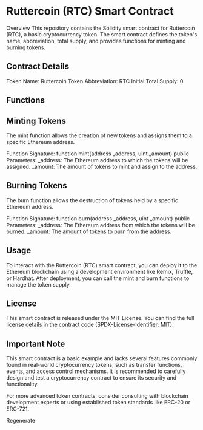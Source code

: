 # Ruttercoin (RTC) Smart Contract

Overview
This repository contains the Solidity smart contract for Ruttercoin (RTC), a basic cryptocurrency token. The smart contract defines the token's name, abbreviation, total supply, and provides functions for minting and burning tokens.

## Contract Details
Token Name: Ruttercoin
Token Abbreviation: RTC
Initial Total Supply: 0
## Functions
## Minting Tokens

The mint function allows the creation of new tokens and assigns them to a specific Ethereum address.

Function Signature: function mint(address _address, uint _amount) public
Parameters:
_address: The Ethereum address to which the tokens will be assigned.
_amount: The amount of tokens to mint and assign to the address.
## Burning Tokens
The burn function allows the destruction of tokens held by a specific Ethereum address.

Function Signature: function burn(address _address, uint _amount) public
Parameters:
_address: The Ethereum address from which the tokens will be burned.
_amount: The amount of tokens to burn from the address.
## Usage
To interact with the Ruttercoin (RTC) smart contract, you can deploy it to the Ethereum blockchain using a development environment like Remix, Truffle, or Hardhat. After deployment, you can call the mint and burn functions to manage the token supply.

## License
This smart contract is released under the MIT License. You can find the full license details in the contract code (SPDX-License-Identifier: MIT).

## Important Note

This smart contract is a basic example and lacks several features commonly found in real-world cryptocurrency tokens, such as transfer functions, events, and access control mechanisms. It is recommended to carefully design and test a cryptocurrency contract to ensure its security and functionality.

For more advanced token contracts, consider consulting with blockchain development experts or using established token standards like ERC-20 or ERC-721.





Regenerate

